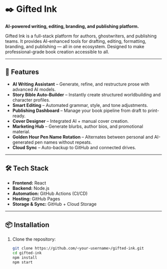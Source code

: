 # ✒️ Gifted Ink

**AI-powered writing, editing, branding, and publishing platform.**

Gifted Ink is a full-stack platform for authors, ghostwriters, and publishing teams. It provides AI-enhanced tools for drafting, editing, formatting, branding, and publishing — all in one ecosystem. Designed to make professional-grade book creation accessible to all.

---

## 🌟 Features

- **AI Writing Assistant** – Generate, refine, and restructure prose with advanced AI models.
- **Story Bible Auto-Builder** – Instantly create structured worldbuilding and character profiles.
- **Smart Editing** – Automated grammar, style, and tone adjustments.
- **Publishing Dashboard** – Manage your book pipeline from draft to print-ready.
- **Cover Designer** – Integrated AI + manual cover creation.
- **Marketing Hub** – Generate blurbs, author bios, and promotional material.
- **Golden Hour Pen Name Rotation** – Alternates between personal and AI-generated pen names without repeats.
- **Cloud Sync** – Auto-backup to GitHub and connected drives.

---

## 🛠 Tech Stack

- **Frontend:** React  
- **Backend:** Node.js  
- **Automation:** GitHub Actions (CI/CD)  
- **Hosting:** GitHub Pages  
- **Storage & Sync:** GitHub + Cloud Storage  

---

## 📦 Installation

1. Clone the repository:
   ```bash
   git clone https://github.com/<your-username>/gifted-ink.git
   cd gifted-ink
   npm install
   npm start
